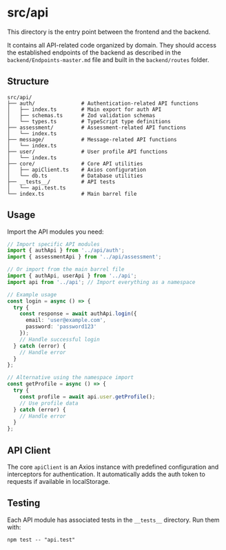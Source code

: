 # src/api

This directory is the entry point between the frontend and the backend.

It contains all API-related code organized by domain. They should access the established endpoints of the backend as described in the `backend/Endpoints-master.md` file and built in the `backend/routes` folder.

## Structure

```
src/api/
├── auth/               # Authentication-related API functions
│   ├── index.ts        # Main export for auth API
│   ├── schemas.ts      # Zod validation schemas
│   └── types.ts        # TypeScript type definitions
├── assessment/         # Assessment-related API functions
│   └── index.ts
├── message/            # Message-related API functions
│   └── index.ts
├── user/               # User profile API functions
│   └── index.ts
├── core/               # Core API utilities
│   ├── apiClient.ts    # Axios configuration
│   └── db.ts           # Database utilities
├── __tests__/          # API tests
│   └── api.test.ts
└── index.ts            # Main barrel file
```

## Usage

Import the API modules you need:

```typescript
// Import specific API modules
import { authApi } from '../api/auth';
import { assessmentApi } from '../api/assessment';

// Or import from the main barrel file
import { authApi, userApi } from '../api';
import api from '../api'; // Import everything as a namespace

// Example usage
const login = async () => {
  try {
    const response = await authApi.login({
      email: 'user@example.com',
      password: 'password123'
    });
    // Handle successful login
  } catch (error) {
    // Handle error
  }
};

// Alternative using the namespace import
const getProfile = async () => {
  try {
    const profile = await api.user.getProfile();
    // Use profile data
  } catch (error) {
    // Handle error
  }
};
```

## API Client

The core `apiClient` is an Axios instance with predefined configuration and interceptors for authentication. It automatically adds the auth token to requests if available in localStorage.

## Testing

Each API module has associated tests in the `__tests__` directory. Run them with:

```
npm test -- "api.test"
```
